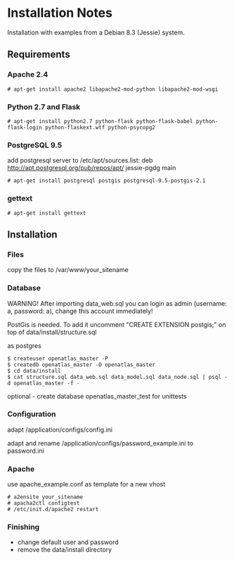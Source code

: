 # Installation Notes

Installation with examples from a Debian 8.3 (Jessie) system.

## Requirements

### Apache 2.4

    # apt-get install apache2 libapache2-mod-python libapache2-mod-wsgi

### Python 2.7 and Flask

    # apt-get install python2.7 python-flask python-flask-babel python-flask-login python-flaskext.wtf python-psycopg2

### PostgreSQL 9.5

add postgresql server to /etc/apt/sources.list:
deb http://apt.postgresql.org/pub/repos/apt/ jessie-pgdg main

    # apt-get install postgresql postgis postgresql-9.5-postgis-2.1

### gettext

    # apt-get install gettext

## Installation

### Files

copy the files to /var/www/your_sitename

### Database

WARNING! After importing data_web.sql you can login as admin (username: a, password: a), change this account immediately!

PostGis is needed. To add it uncomment "CREATE EXTENSION postgis;" on top of data/install/structure.sql

as postgres

    $ createuser openatlas_master -P
    $ createdb openatlas_master -O openatlas_master
    $ cd data/install
    $ cat structure.sql data_web.sql data_model.sql data_node.sql | psql -d openatlas_master -f -

optional - create database openatlas_master_test for unittests

### Configuration

adapt /application/configs/config.ini

adapt and rename /application/configs/password_example.ini to password.ini

### Apache

use apache_example.conf as template for a new vhost

    # a2ensite your_sitename
    # apacha2ctl configtest
    # /etc/init.d/apache2 restart

### Finishing

- change default user and password
- remove the data/install directory
